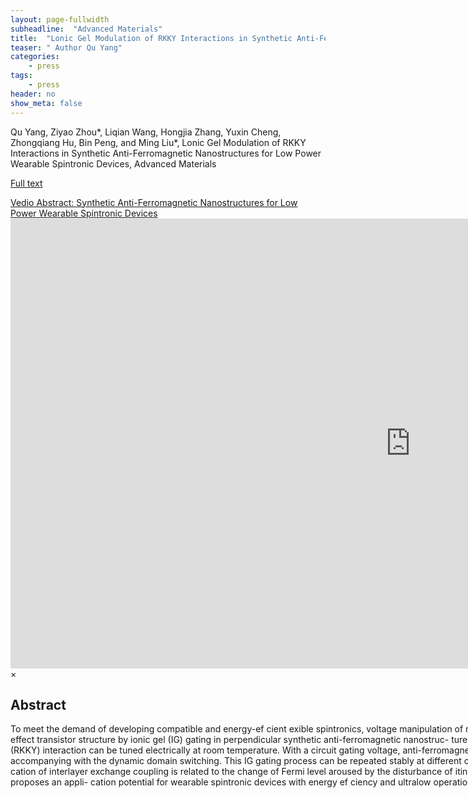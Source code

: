 ```yaml
---
layout: page-fullwidth
subheadline:  "Advanced Materials"
title:  "Lonic Gel Modulation of RKKY Interactions in Synthetic Anti-Ferromagnetic Nanostructures for Low Power Wearable Spintronic Devices"
teaser: " Author Qu Yang"
categories:
    - press
tags:
    - press
header: no
show_meta: false
---
```

<!--more-->
<!--<div class="row">-->
<div >
<p>
Qu Yang, Ziyao Zhou*, Liqian Wang, Hongjia Zhang, Yuxin Cheng, Zhongqiang Hu,
Bin Peng, and Ming Liu*, Lonic Gel Modulation of RKKY Interactions in Synthetic Anti-Ferromagnetic Nanostructures for Low Power Wearable Spintronic Devices, Advanced Materials </p>
 
 <a href="">Full text</a>
</div>
<a href="#" data-reveal-id="videoModal">Vedio Abstract: Synthetic Anti-Ferromagnetic Nanostructures for Low Power Wearable Spintronic Devices</a>
<a href="#" data-reveal-id="videoModal"><img src="{{ site.urlimg }}qyang-am.png" width="" height="" alt=""></a>

<div style="display: inline-block;">
<div id="videoModal" class="reveal-modal large" data-reveal="">
  <div class="flex-video widescreen vimeo" style="display: block;">
    <iframe width="1280" height="720" src="https://www.youtube.com/watch?v=aZHABDXSsWc" frameborder="0" allowfullscreen></iframe>
  </div>
  <a class="close-reveal-modal">&#215;</a>
</div> 
<h2>Abstract</h2>

<p>To meet the demand of developing compatible and energy-ef cient  exible spintronics, voltage manipulation of magnetism on soft substrates is in demand. Here, a voltage tunable  exible  eld-effect transistor structure by ionic gel (IG) gating in perpendicular synthetic anti-ferromagnetic nanostruc- ture is demonstrated. As a result, the interlayer Ruderman–Kittel–Kasuya– Yosida (RKKY) interaction can be tuned electrically at room temperature. With a circuit gating voltage, anti-ferromagnetic (AFM) ordering is enhanced or converted into an AFM–FM intermediate state, accompanying with the dynamic domain switching. This IG gating process can be repeated stably at different curvatures, con rming an excellent mechanical property. The IG- induced modi cation of interlayer exchange coupling is related to the change of Fermi level aroused by the disturbance of itinerant electrons. The voltage modulation of RKKY interaction with excellent  exibility proposes an appli- cation potential for wearable spintronic devices with energy ef ciency and ultralow operation voltage.</p>

</div>



